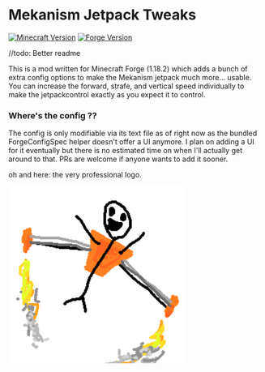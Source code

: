 # Mekanism Jetpack Tweaks

[![Minecraft Version](https://img.shields.io/badge/Minecraft-v1.18.2-blue?style=flat-square)](https://www.minecraft.net/en-us)
[![Forge Version](https://img.shields.io/badge/Forge-v40.2.4-orange?style=flat-square)](https://files.minecraftforge.net/net/minecraftforge/forge/)

//todo: Better readme

This is a mod written for Minecraft Forge (1.18.2) which adds a bunch of extra config options to make the Mekanism jetpack much more... usable. 
You can increase the forward, strafe, and vertical speed individually to make the jetpackcontrol exactly as you expect it to control.

### Where's the config ??

The config is only modifiable via its text file as of right now as the bundled ForgeConfigSpec helper doesn't offer a UI anymore. I plan on adding 
a UI for it eventually but there is no estimated time on when I'll actually get around to that. PRs are welcome if anyone wants to add it sooner.


oh and here: the very professional logo.

<img src="./src/main/resources/mekatweaks.png" width="350">